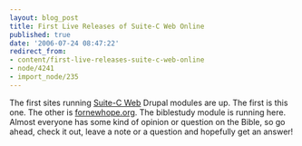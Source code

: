 ```yaml
---
layout: blog_post
title: First Live Releases of Suite-C Web Online
published: true
date: '2006-07-24 08:47:22'
redirect_from:
- content/first-live-releases-suite-c-web-online
- node/4241
- import_node/235
---
```


The first sites running [Suite-C Web](http://source.emptycrate.com/projects/suitecweb/) Drupal modules are up. The first is this one. The other is [fornewhope.org](http://www.fornewhope.org). The biblestudy module is running here. Almost everyone has some kind of opinion or question on the Bible, so go ahead, check it out, leave a note or a question and hopefully get an answer!
